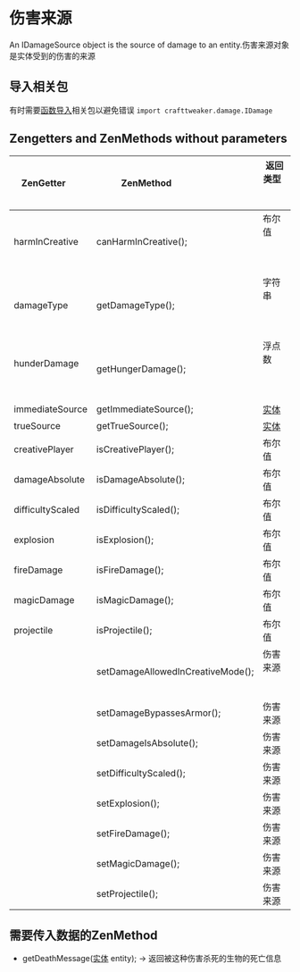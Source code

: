 # 伤害来源

An IDamageSource object is the source of damage to an entity.伤害来源对象是实体受到的伤害的来源

## 导入相关包
有时需要[函数导入](/AdvancedFunctions/Import)相关包以避免错误 
`import crafttweaker.damage.IDamage`


## Zengetters and ZenMethods without parameters

| ZenGetter        | ZenMethod                         | 返回类型                              |
|------------------|-----------------------------------|--------------------------------------|
| harmInCreative   | canHarmInCreative();              | 布尔值                                |
| damageType       | getDamageType();                  | 字符串                                |
| hunderDamage     | getHungerDamage();                | 浮点数                                |
| immediateSource  | getImmediateSource();             | [实体](/Vanilla/Entities/IEntity)     |
| trueSource       | getTrueSource();                  | [实体](/Vanilla/Entities/IEntity)     |
| creativePlayer   | isCreativePlayer();               | 布尔值                                |
| damageAbsolute   | isDamageAbsolute();               | 布尔值                                |
| difficultyScaled | isDifficultyScaled();             | 布尔值                                |
| explosion        | isExplosion();                    | 布尔值                                |
| fireDamage       | isFireDamage();                   | 布尔值                                |
| magicDamage      | isMagicDamage();                  | 布尔值                                |
| projectile       | isProjectile();                   | 布尔值                                |
|                  | setDamageAllowedInCreativeMode(); | 伤害来源                              |
|                  | setDamageBypassesArmor();         | 伤害来源                              |
|                  | setDamageIsAbsolute();            | 伤害来源                              |
|                  | setDifficultyScaled();            | 伤害来源                              |
|                  | setExplosion();                   | 伤害来源                              |
|                  | setFireDamage();                  | 伤害来源                              |
|                  | setMagicDamage();                 | 伤害来源                              |
|                  | setProjectile();                  | 伤害来源                              |

## 需要传入数据的ZenMethod

- getDeathMessage([实体](/Vanilla/Entities/IEntity) entity); → 返回被这种伤害杀死的生物的死亡信息
